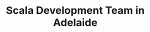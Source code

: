 ---
title: Scala Development Team in Adelaide
permalink: /landings/locations/adelaide/developer/scala
technology: Scala
location: Adelaide
---